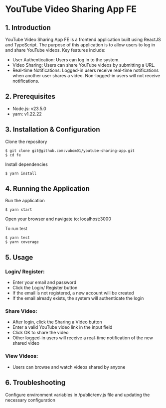 # YouTube Video Sharing App FE

## 1. Introduction

YouTube Video Sharing App FE is a frontend application built using ReactJS and TypeScript.
The purpose of this application is to allow users to log in and share YouTube videos. Key features include:

- User Authentication: Users can log in to the system.
- Video Sharing: Users can share YouTube videos by submitting a URL.
- Real-time Notifications: Logged-in users receive real-time notifications when another user shares a video.
  Non-logged-in users will not receive notifications.

## 2. Prerequisites

- Node.js: v23.5.0
- yarn: v1.22.22

## 3. Installation & Configuration

Clone the repository

```
$ git clone git@github.com:vubom01/youtube-sharing-app.git
$ cd fe
```

Install dependencies

```
$ yarn install
```

## 4. Running the Application

Run the application

```
$ yarn start
```

Open your browser and navigate to: localhost:3000

To run test

```
$ yarn test
$ yarn coverage
```

## 5. Usage

### Login/ Register:

- Enter your email and password
- Click the Login/ Register button
- If the email is not registered, a new account will be created
- If the email already exists, the system will authenticate the login

### Share Video:

- After login, click the Sharing a Video button
- Enter a valid YouTube video link in the input field
- Click OK to share the video
- Other logged-in users will receive a real-time notification of the new shared video

### View Videos:

- Users can browse and watch videos shared by anyone

## 6. Troubleshooting

Configure environment variables in /public/env.js file and updating the necessary configuration
